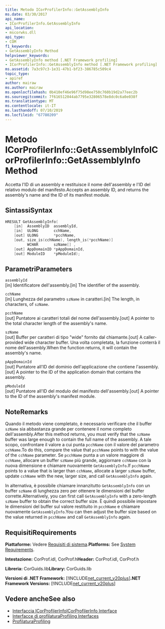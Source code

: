 ```yaml
---
title: Metodo ICorProfilerInfo::GetAssemblyInfo
ms.date: 03/30/2017
api_name:
- ICorProfilerInfo.GetAssemblyInfo
api_location:
- mscorwks.dll
api_type:
- COM
f1_keywords:
- GetAssemblyInfo Method
helpviewer_keywords:
- GetAssemblyInfo method [.NET Framework profiling]
- ICorProfilerInfo::GetAssemblyInfo method [.NET Framework profiling]
ms.assetid: 7a3c97c3-1e31-47b1-bf23-386785c509c4
topic_type:
- apiref
author: mairaw
ms.author: mairaw
ms.openlocfilehash: 0b410ef46e96f75d98ee750c760b19d2a77eec2b
ms.sourcegitcommit: 7f616512044ab7795e32806578e8dc0c6a0e038f
ms.translationtype: MT
ms.contentlocale: it-IT
ms.lasthandoff: 07/10/2019
ms.locfileid: "67780209"
---
```

# <a name="icorprofilerinfogetassemblyinfo-method"></a><span data-ttu-id="83787-102">Metodo ICorProfilerInfo::GetAssemblyInfo</span><span class="sxs-lookup"><span data-stu-id="83787-102">ICorProfilerInfo::GetAssemblyInfo Method</span></span>
<span data-ttu-id="83787-103">Accetta l'ID di un assembly e restituisce il nome dell'assembly e l'ID del relativo modulo del manifesto.</span><span class="sxs-lookup"><span data-stu-id="83787-103">Accepts an assembly ID, and returns the assembly's name and the ID of its manifest module.</span></span>  
  
## <a name="syntax"></a><span data-ttu-id="83787-104">Sintassi</span><span class="sxs-lookup"><span data-stu-id="83787-104">Syntax</span></span>  
  
```cpp  
HRESULT GetAssemblyInfo(  
    [in]  AssemblyID  assemblyId,  
    [in]  ULONG       cchName,  
    [out] ULONG       *pcchName,  
    [out, size_is(cchName), length_is(*pcchName)]  
          WCHAR       szName[] ,  
    [out] AppDomainID *pAppDomainId,  
    [out] ModuleID    *pModuleId);  
```  
  
## <a name="parameters"></a><span data-ttu-id="83787-105">Parametri</span><span class="sxs-lookup"><span data-stu-id="83787-105">Parameters</span></span>  
 `assemblyId`  
 <span data-ttu-id="83787-106">[in] Identificatore dell'assembly.</span><span class="sxs-lookup"><span data-stu-id="83787-106">[in] The identifier of the assembly.</span></span>  
  
 `cchName`  
 <span data-ttu-id="83787-107">[in] Lunghezza del parametro `szName` in caratteri.</span><span class="sxs-lookup"><span data-stu-id="83787-107">[in] The length, in characters, of `szName`.</span></span>  
  
 `pcchName`  
 <span data-ttu-id="83787-108">[out] Puntatore ai caratteri totali del nome dell'assembly.</span><span class="sxs-lookup"><span data-stu-id="83787-108">[out] A pointer to the total character length of the assembly's name.</span></span>  
  
 `szName`  
 <span data-ttu-id="83787-109">[out] Buffer per caratteri di tipo "wide" fornito dal chiamante.</span><span class="sxs-lookup"><span data-stu-id="83787-109">[out] A caller-provided wide character buffer.</span></span> <span data-ttu-id="83787-110">Una volta completata, la funzione conterrà il nome dell'assembly.</span><span class="sxs-lookup"><span data-stu-id="83787-110">When the function returns, it will contain the assembly's name.</span></span>  
  
 `pAppDomainId`  
 <span data-ttu-id="83787-111">[out] Puntatore all'ID del dominio dell'applicazione che contiene l'assembly.</span><span class="sxs-lookup"><span data-stu-id="83787-111">[out] A pointer to the ID of the application domain that contains the assembly.</span></span>  
  
 `pModuleId`  
 <span data-ttu-id="83787-112">[out] Puntatore all'ID del modulo del manifesto dell'assembly.</span><span class="sxs-lookup"><span data-stu-id="83787-112">[out] A pointer to the ID of the assembly's manifest module.</span></span>  
  
## <a name="remarks"></a><span data-ttu-id="83787-113">Note</span><span class="sxs-lookup"><span data-stu-id="83787-113">Remarks</span></span>  
 <span data-ttu-id="83787-114">Quando il metodo viene completato, è necessario verificare che il buffer `szName` sia abbastanza grande per contenere il nome completo dell'assembly.</span><span class="sxs-lookup"><span data-stu-id="83787-114">After this method returns, you must verify that the `szName` buffer was large enough to contain the full name of the assembly.</span></span> <span data-ttu-id="83787-115">A tale scopo, confrontare il valore a cui punta `pcchName` con il valore del parametro `cchName`.</span><span class="sxs-lookup"><span data-stu-id="83787-115">To do this, compare the value that `pcchName` points to with the value of the `cchName` parameter.</span></span> <span data-ttu-id="83787-116">Se `pcchName` punta a un valore maggiore di `cchName`, allocare un buffer `szName` più grande, aggiornare `cchName` con la nuova dimensione e chiamare nuovamente `GetAssemblyInfo`.</span><span class="sxs-lookup"><span data-stu-id="83787-116">If `pcchName` points to a value that is larger than `cchName`, allocate a larger `szName` buffer, update `cchName` with the new, larger size, and call `GetAssemblyInfo` again.</span></span>  
  
 <span data-ttu-id="83787-117">In alternativa, è possibile chiamare innanzitutto `GetAssemblyInfo` con un buffer `szName` di lunghezza zero per ottenere le dimensioni del buffer corrette.</span><span class="sxs-lookup"><span data-stu-id="83787-117">Alternatively, you can first call `GetAssemblyInfo` with a zero-length `szName` buffer to obtain the correct buffer size.</span></span> <span data-ttu-id="83787-118">È quindi possibile impostare le dimensioni del buffer sul valore restituito in `pcchName` e chiamare nuovamente `GetAssemblyInfo`.</span><span class="sxs-lookup"><span data-stu-id="83787-118">You can then adjust the buffer size based on the value returned in `pcchName` and call `GetAssemblyInfo` again.</span></span>  
  
## <a name="requirements"></a><span data-ttu-id="83787-119">Requisiti</span><span class="sxs-lookup"><span data-stu-id="83787-119">Requirements</span></span>  
 <span data-ttu-id="83787-120">**Piattaforme:** Vedere [Requisiti di sistema](../../../../docs/framework/get-started/system-requirements.md).</span><span class="sxs-lookup"><span data-stu-id="83787-120">**Platforms:** See [System Requirements](../../../../docs/framework/get-started/system-requirements.md).</span></span>  
  
 <span data-ttu-id="83787-121">**Intestazione:** CorProf.idl, CorProf.h</span><span class="sxs-lookup"><span data-stu-id="83787-121">**Header:** CorProf.idl, CorProf.h</span></span>  
  
 <span data-ttu-id="83787-122">**Libreria:** CorGuids.lib</span><span class="sxs-lookup"><span data-stu-id="83787-122">**Library:** CorGuids.lib</span></span>  
  
 <span data-ttu-id="83787-123">**Versioni di .NET Framework:** [!INCLUDE[net_current_v20plus](../../../../includes/net-current-v20plus-md.md)]</span><span class="sxs-lookup"><span data-stu-id="83787-123">**.NET Framework Versions:** [!INCLUDE[net_current_v20plus](../../../../includes/net-current-v20plus-md.md)]</span></span>  
  
## <a name="see-also"></a><span data-ttu-id="83787-124">Vedere anche</span><span class="sxs-lookup"><span data-stu-id="83787-124">See also</span></span>

- [<span data-ttu-id="83787-125">Interfaccia ICorProfilerInfo</span><span class="sxs-lookup"><span data-stu-id="83787-125">ICorProfilerInfo Interface</span></span>](../../../../docs/framework/unmanaged-api/profiling/icorprofilerinfo-interface.md)
- [<span data-ttu-id="83787-126">Interfacce di profilatura</span><span class="sxs-lookup"><span data-stu-id="83787-126">Profiling Interfaces</span></span>](../../../../docs/framework/unmanaged-api/profiling/profiling-interfaces.md)
- [<span data-ttu-id="83787-127">Profilatura</span><span class="sxs-lookup"><span data-stu-id="83787-127">Profiling</span></span>](../../../../docs/framework/unmanaged-api/profiling/index.md)
